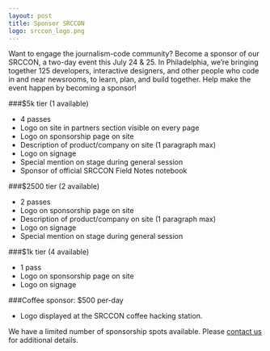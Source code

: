 ```yaml
---
layout: post
title: Sponsor SRCCON
logo: srccon_logo.png
---
```

<p class="bodybig">Want to engage the journalism-code community? Become a sponsor of our SRCCON, a two-day event this July 24 & 25. In Philadelphia, we&rsquo;re bringing together 125 developers, interactive designers, and other people who code in and near newsrooms, to learn, plan, and build together. Help make the event happen by becoming a sponsor!</p>

###$5k tier (1 available)
  * 4 passes
  * Logo on site in partners section visible on every page
  * Logo on sponsorship page on site
  * Description of product/company on site (1 paragraph max)
  * Logo on signage
  * Special mention on stage during general session
  * Sponsor of official SRCCON Field Notes notebook

###$2500 tier (2 available)
  * 2 passes
  * Logo on sponsorship page on site
  * Description of product/company on site (1 paragraph max)
  * Logo on signage
  * Special mention on stage during general session

###$1k tier (4 available)
  * 1 pass
  * Logo on sponsorship page on site
  * Logo on signage

###Coffee sponsor: $500 per-day
  * Logo displayed at the SRCCON coffee hacking station.

We have a limited number of sponsorship spots available. Please [contact us](mailto:dan@mozillafoundation.org) for additional details.
